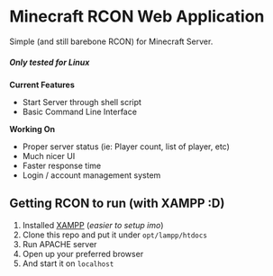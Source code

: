 
# Minecraft RCON Web Application
Simple (and still barebone RCON) for Minecraft Server. 
##### **Only tested for Linux**

**Current Features**
 + Start Server through shell script
 + Basic Command Line Interface

**Working On**
+ Proper server status (ie: Player count, list of player, etc)
+ Much nicer UI
+ Faster response time
+ Login / account management system


## Getting RCON to run (with XAMPP :D)

 1. Installed [XAMPP](https://www.apachefriends.org/download.html) (*easier to setup imo*)
 2. Clone this repo and put it under `opt/lampp/htdocs`
 3. Run APACHE server
 4. Open up your preferred browser
 5. And start it on `localhost`
